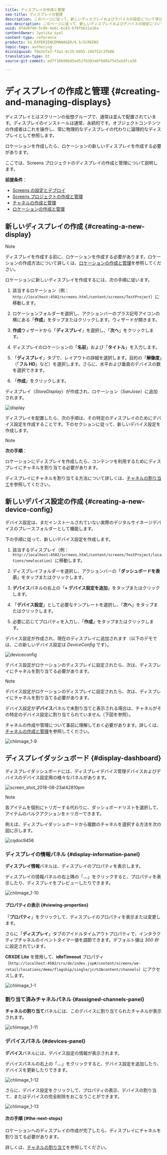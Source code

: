 ```yaml
---
title: ディスプレイの作成と管理
seo-title: ディスプレイの管理
description: このページに従って、新しいディスプレイおよびデバイスの設定について学びます。さらに、ディスプレイダッシュボードについて学びます。
seo-description: このページに従って、新しいディスプレイおよびデバイスの設定について学びます。さらに、ディスプレイダッシュボードについて学びます。
uuid: dfde0740-5c8b-4e6c-bc83-bf8fbb31a16a
contentOwner: Jyotika syal
content-type: reference
products: SG_EXPERIENCEMANAGER/6.5/SCREENS
topic-tags: authoring
discoiquuid: f8e2e7a3-f3a1-4c35-b055-166752c3fb86
translation-type: ht
source-git-commit: ad7f18b99b45ed51f0393a0f608a75e5a5dfca30

---
```



# ディスプレイの作成と管理 {#creating-and-managing-displays}

ディスプレイとはスクリーンの仮想グループで、通常は並んで配置されています。ディスプレイのインストールは通常、永続的です。オブジェクトコンテンツの作成者はこれを操作し、常に物理的なディスプレイの代わりに論理的なディスプレイとして参照します。

ロケーションを作成したら、ロケーションの新しいディスプレイを作成する必要があります。

ここでは、Screens プロジェクトのディスプレイの作成と管理について説明します。

**前提条件**：

* [Screens の設定とデプロイ](configuring-screens-introduction.md)
* [Screens プロジェクトの作成と管理](creating-a-screens-project.md)
* [チャネルの作成と管理](managing-channels.md)
* [ロケーションの作成と管理](managing-locations.md)

## 新しいディスプレイの作成 {#creating-a-new-display}

>[!NOTE]
>
>ディスプレイを作成する前に、ロケーションを作成する必要があります。ロケーションの作成方法について詳しくは、[ロケーションの作成と管理](managing-locations.md)を参照してください。

ロケーションに新しいディスプレイを作成するには、次の手順に従います。

1. 該当するロケーション（例：`http://localhost:4502/screens.html/content/screens/TestProject`）に移動します。
1. ロケーションフォルダーを選択し、アクションバーのプラス記号アイコンの横にある「**作成**」をタップまたはクリックします。ウィザードが開きます。
1. **作成**&#x200B;ウィザードから「**ディスプレイ**」を選択し、「**次へ**」をクリックします。

1. ディスプレイのロケーションの「**名前**」および「**タイトル**」を入力します。

1. 「**ディスプレイ**」タブで、レイアウトの詳細を選択します。目的の「**解像度**」（「**フル HD**」など）を選択します。さらに、水平および垂直のデバイスの数を選択できます。

1. 「**作成**」をクリックします。

ディスプレイ（*StoreDisplay*）が作成され、ロケーション（*SanJose*）に追加されます。

![display](assets/display.gif)

ディスプレイを配置したら、次の手順は、その特定のディスプレイのためにデバイス設定を作成することです。下のセクションに従って、新しいデバイス設定を作成します。

>[!NOTE]
>
>**次の手順**：
>
>ロケーションにディスプレイを作成したら、コンテンツを利用するためにディスプレイにチャネルを割り当てる必要があります。
>
>ディスプレイにチャネルを割り当てる方法について詳しくは、[チャネルの割り当て](channel-assignment.md)を参照してください。

## 新しいデバイス設定の作成 {#creating-a-new-device-config}

デバイス設定は、まだインストールされていない実際のデジタルサイネージデバイスのプレースフォルダーとして機能します。

下の手順に従って、新しいデバイス設定を作成します。

1. 該当するディスプレイ（例：`http://localhost:4502/screens.html/content/screens/TestProject/locations/newlocation`）に移動します。
1. ディスプレイフォルダーを選択し、アクションバーの「**ダッシュボードを表示**」をタップまたはクリックします。
1. **デバイス**&#x200B;パネルの右上の「**+ デバイス設定を追加**」をタップまたはクリックします。

1. 「**デバイス設定**」として必要なテンプレートを選択し、「**次へ**」をタップまたはクリックします。

1. 必要に応じてプロパティを入力し、「**作成**」をタップまたはクリックします。

デバイス設定が作成され、現在のディスプレイに追加されます（以下のデモでは、この新しいデバイス設定は *DeviceConfig* です）。

![deviceconfig](assets/deviceconfig.gif)

デバイス設定がロケーションのディスプレイに設定されたら、次は、ディスプレイにチャネルを割り当てる必要があります。

>[!NOTE]
>
>デバイス設定がロケーションのディスプレイに設定されたら、次は、ディスプレイにチャネルを割り当てる必要があります。
>
>デバイス設定が&#x200B;**デバイス**&#x200B;パネルで未割り当てと表示される場合は、チャネルがその特定のデバイス設定に割り当てられていません（下図を参照）。
>
>チャネルの作成や管理について事前に理解しておく必要があります。詳しくは、[チャネルの作成と管理](managing-channels.md)を参照してください。

![chlimage_1-9](assets/chlimage_1-9.png)

## ディスプレイダッシュボード {#display-dashboard}

ディスプレイダッシュボードには、ディスプレイデバイス管理デバイスおよびデバイスのデバイス設定用の様々なパネルがあります。

![screen_shot_2018-08-23at42810pm](assets/screen_shot_2018-08-23at42810pm.png)

>[!NOTE]
>
>各アイテムを個別にトリガーする代わりに、ダッシュボードリストを選択して、アイテムのバルクアクションをトリガーできます。
>
>例えば、ディスプレイダッシュボードから複数のチャネルを選択する方法を次の図に示します。

![cqdoc9456](assets/cqdoc9456.gif)

### ディスプレイの情報パネル {#display-information-panel}

**ディスプレイ情報**&#x200B;パネルは、ディスプレイのプロパティを表示します。

ディスプレイの情報パネルの右上隅の「**...**」をクリックすると、プロパティを表示したり、ディスプレイをプレビューしたりできます。

![chlimage_1-10](assets/chlimage_1-10.png)

#### プロパティの表示 {#viewing-properties}

「**プロパティ**」をクリックして、ディスプレイのプロパティを表示または変更します。

さらに「**ディスプレイ**」タブのアイドルタイムアウトプロパティで、インタラクティブチャネルのイベントタイマー値を調節できます。デフォルト値は *300 秒*&#x200B;に設定されています。

**CRXDE Lite** を使用して、**idleTimeout** プロパティ（`http://localhost:4502/crx/de/index.jsp#/content/screens/we-retail/locations/demo/flagship/single/jcr%3Acontent/channels`）にアクセスします。

![chlimage_1-1](assets/chlimage_1-1.gif)

### 割り当て済みチャネルパネル {#assigned-channels-panel}

**チャネルの割り当て**&#x200B;パネルには、このデバイスに割り当てられたチャネルが表示されます。

![chlimage_1-11](assets/chlimage_1-11.png)

### デバイスパネル {#devices-panel}

**デバイス**&#x200B;パネルには、デバイス設定の情報が表示されます。

デバイスパネルの右上の「**...**」をクリックすると、デバイス設定を追加したり、デバイスを更新したりできます。

![chlimage_1-12](assets/chlimage_1-12.png)

さらに、デバイス設定をクリックして、プロパティの表示、デバイスの割り当て、またはデバイスの完全削除をおこなうことができます。

![chlimage_1-13](assets/chlimage_1-13.png)

#### 次の手順 {#the-next-steps}

ロケーションへのディスプレイの作成が完了したら、ディスプレイにチャネルを割り当てる必要があります。

詳しくは、[チャネルの割り当て](channel-assignment.md)を参照してください。
